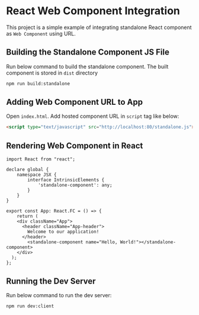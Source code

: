 # React Web Component Integration

This project is a simple example of integrating standalone React component as `Web Component` using URL.

## Building the Standalone Component JS File

Run below command to build the standalone component. The built component is stored in `dist` directory

```sh
npm run build:standalone
```

## Adding Web Component URL to App

Open `index.html`. Add hosted component URL in `script` tag like below:

```html
<script type="text/javascript" src="http://localhost:80/standalone.js"></script>
```

## Rendering Web Component in React

```tsx
import React from "react";

declare global {
    namespace JSX {
        interface IntrinsicElements {
            'standalone-component': any;
        }
    }
}

export const App: React.FC = () => {
    return (
    <div className="App">
      <header className="App-header">
        Welcome to our application!
      </header>
        <standalone-component name="Hello, World!"></standalone-component>
    </div>
  );
};
```

## Running the Dev Server

Run below command to run the dev server:

```sh
npm run dev:client
```
